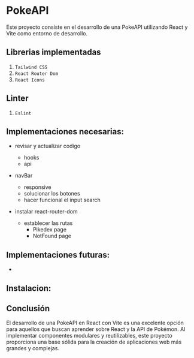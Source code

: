 # PokeAPI

Este proyecto consiste en el desarrollo de una PokeAPI utilizando React y Vite como entorno de desarrollo.

## Librerias implementadas

1. `Tailwind CSS` 
1. `React Router Dom` 
1. `React Icons` 

## Linter

1. `Eslint`

## Implementaciones necesarias:

* revisar y actualizar codigo
  * hooks
  * api

* navBar
  * responsive
  * solucionar los botones
  * hacer funcional el input search

* instalar react-router-dom
  * establecer las rutas
    * Pikedex page
    * NotFound page

## Implementaciones futuras:

* 

## Instalacion:

## Conclusión

El desarrollo de una PokeAPI en React con Vite es una excelente opción para aquellos que buscan aprender sobre React y la API de Pokémon. Al implementar componentes modulares y reutilizables, este proyecto proporciona una base sólida para la creación de aplicaciones web más grandes y complejas.